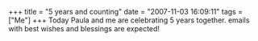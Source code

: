 +++
title = "5 years and counting"
date = "2007-11-03 16:09:11"
tags = ["Me"]
+++
Today Paula and me are celebrating 5 years together. emails with best wishes
and blessings are expected!

